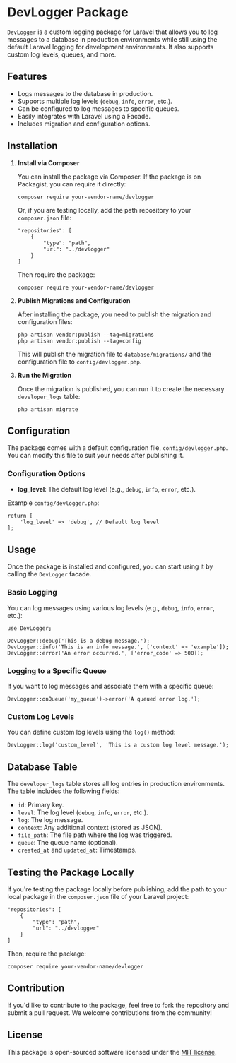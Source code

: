 DevLogger Package
=================

`DevLogger` is a custom logging package for Laravel that allows you to log messages to a database in production environments while still using the default Laravel logging for development environments. It also supports custom log levels, queues, and more.

Features
--------

*   Logs messages to the database in production.
*   Supports multiple log levels (`debug`, `info`, `error`, etc.).
*   Can be configured to log messages to specific queues.
*   Easily integrates with Laravel using a Facade.
*   Includes migration and configuration options.

Installation
------------

1.  **Install via Composer**

    You can install the package via Composer. If the package is on Packagist, you can require it directly:

        composer require your-vendor-name/devlogger

    Or, if you are testing locally, add the path repository to your `composer.json` file:

        "repositories": [
            {
                "type": "path",
                "url": "../devlogger"
            }
        ]

    Then require the package:

        composer require your-vendor-name/devlogger

2.  **Publish Migrations and Configuration**

    After installing the package, you need to publish the migration and configuration files:

        php artisan vendor:publish --tag=migrations
        php artisan vendor:publish --tag=config

    This will publish the migration file to `database/migrations/` and the configuration file to `config/devlogger.php`.

3.  **Run the Migration**

    Once the migration is published, you can run it to create the necessary `developer_logs` table:

        php artisan migrate


Configuration
-------------

The package comes with a default configuration file, `config/devlogger.php`. You can modify this file to suit your needs after publishing it.

### Configuration Options

*   **log\_level**: The default log level (e.g., `debug`, `info`, `error`, etc.).

Example `config/devlogger.php`:

    return [
        'log_level' => 'debug', // Default log level
    ];

Usage
-----

Once the package is installed and configured, you can start using it by calling the `DevLogger` facade.

### Basic Logging

You can log messages using various log levels (e.g., `debug`, `info`, `error`, etc.):

    use DevLogger;
    
    DevLogger::debug('This is a debug message.');
    DevLogger::info('This is an info message.', ['context' => 'example']);
    DevLogger::error('An error occurred.', ['error_code' => 500]);

### Logging to a Specific Queue

If you want to log messages and associate them with a specific queue:

    DevLogger::onQueue('my_queue')->error('A queued error log.');

### Custom Log Levels

You can define custom log levels using the `log()` method:

    DevLogger::log('custom_level', 'This is a custom log level message.');

Database Table
--------------

The `developer_logs` table stores all log entries in production environments. The table includes the following fields:

*   `id`: Primary key.
*   `level`: The log level (`debug`, `info`, `error`, etc.).
*   `log`: The log message.
*   `context`: Any additional context (stored as JSON).
*   `file_path`: The file path where the log was triggered.
*   `queue`: The queue name (optional).
*   `created_at` and `updated_at`: Timestamps.

Testing the Package Locally
---------------------------

If you're testing the package locally before publishing, add the path to your local package in the `composer.json` file of your Laravel project:

    "repositories": [
        {
            "type": "path",
            "url": "../devlogger"
        }
    ]

Then, require the package:

    composer require your-vendor-name/devlogger

Contribution
------------

If you'd like to contribute to the package, feel free to fork the repository and submit a pull request. We welcome contributions from the community!

License
-------

This package is open-sourced software licensed under the [MIT license](LICENSE.md).
